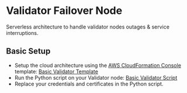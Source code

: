 # Validator Failover Node

Serverless architecture to handle validator nodes outages & service interruptions.

## Basic Setup
* Setup the cloud architecture using the [AWS CloudFormation Console](https://console.aws.amazon.com/cloudformation/) template: [Basic Validator Template](bkpnode/basic/BasicServerlessValidator.yml)
* Run the Python script on your Validator node: [Basic Validator Script](bkpnode/basic/BasicValidatorNode.py)
* Replace your credentials and certificates in the Python script.


